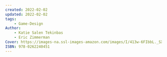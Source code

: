 ```yaml
---
created: 2022-02-02
updated: 2022-02-02
tags:
    - Game-Design
Author: 
    - Katie Salen Tekinbas
    - Eric Zimmerman
Cover: https://images-na.ssl-images-amazon.com/images/I/413w-6FIbbL._SX403_BO1,204,203,200_.jpg
ISBN: 978-0262240451
---
```

